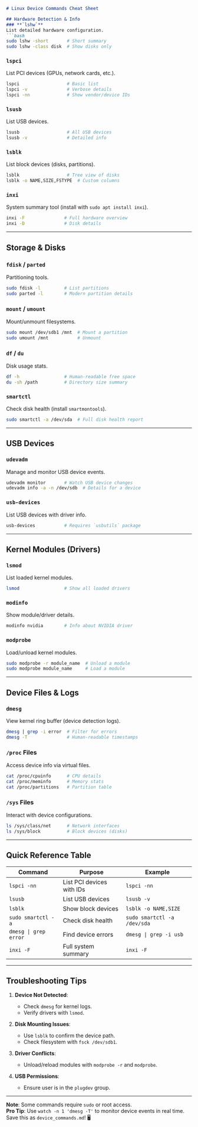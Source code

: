 ```markdown
# Linux Device Commands Cheat Sheet

## Hardware Detection & Info
### **`lshw`**  
List detailed hardware configuration.  
```bash
sudo lshw -short       # Short summary
sudo lshw -class disk  # Show disks only
```

### **`lspci`**  
List PCI devices (GPUs, network cards, etc.).  
```bash
lspci                  # Basic list
lspci -v               # Verbose details
lspci -nn              # Show vendor/device IDs
```

### **`lsusb`**  
List USB devices.  
```bash
lsusb                  # All USB devices
lsusb -v               # Detailed info
```

### **`lsblk`**  
List block devices (disks, partitions).  
```bash
lsblk                  # Tree view of disks
lsblk -o NAME,SIZE,FSTYPE  # Custom columns
```

### **`inxi`**  
System summary tool (install with `sudo apt install inxi`).  
```bash
inxi -F               # Full hardware overview
inxi -D               # Disk details
```

---

## Storage & Disks
### **`fdisk`** / **`parted`**  
Partitioning tools.  
```bash
sudo fdisk -l         # List partitions
sudo parted -l        # Modern partition details
```

### **`mount`** / **`umount`**  
Mount/unmount filesystems.  
```bash
sudo mount /dev/sdb1 /mnt  # Mount a partition
sudo umount /mnt           # Unmount
```

### **`df`** / **`du`**  
Disk usage stats.  
```bash
df -h                 # Human-readable free space
du -sh /path          # Directory size summary
```

### **`smartctl`**  
Check disk health (install `smartmontools`).  
```bash
sudo smartctl -a /dev/sda  # Full disk health report
```

---

## USB Devices
### **`udevadm`**  
Manage and monitor USB device events.  
```bash
udevadm monitor       # Watch USB device changes
udevadm info -a -n /dev/sdb  # Details for a device
```

### **`usb-devices`**  
List USB devices with driver info.  
```bash
usb-devices           # Requires `usbutils` package
```

---

## Kernel Modules (Drivers)
### **`lsmod`**  
List loaded kernel modules.  
```bash
lsmod                 # Show all loaded drivers
```

### **`modinfo`**  
Show module/driver details.  
```bash
modinfo nvidia        # Info about NVIDIA driver
```

### **`modprobe`**  
Load/unload kernel modules.  
```bash
sudo modprobe -r module_name  # Unload a module
sudo modprobe module_name     # Load a module
```

---

## Device Files & Logs
### **`dmesg`**  
View kernel ring buffer (device detection logs).  
```bash
dmesg | grep -i error  # Filter for errors
dmesg -T               # Human-readable timestamps
```

### **`/proc` Files**  
Access device info via virtual files.  
```bash
cat /proc/cpuinfo      # CPU details
cat /proc/meminfo      # Memory stats
cat /proc/partitions   # Partition table
```

### **`/sys` Files**  
Interact with device configurations.  
```bash
ls /sys/class/net      # Network interfaces
ls /sys/block          # Block devices (disks)
```

---

## Quick Reference Table
| Command               | Purpose                          | Example                     |
|-----------------------|----------------------------------|-----------------------------|
| `lspci -nn`           | List PCI devices with IDs        | `lspci -nn`                |
| `lsusb`               | List USB devices                 | `lsusb -v`                 |
| `lsblk`               | Show block devices               | `lsblk -o NAME,SIZE`       |
| `sudo smartctl -a`    | Check disk health                | `sudo smartctl -a /dev/sda`|
| `dmesg \| grep error` | Find device errors               | `dmesg \| grep -i usb`     |
| `inxi -F`             | Full system summary              | `inxi -F`                  |

---

## Troubleshooting Tips
1. **Device Not Detected**:  
   - Check `dmesg` for kernel logs.  
   - Verify drivers with `lsmod`.  

2. **Disk Mounting Issues**:  
   - Use `lsblk` to confirm the device path.  
   - Check filesystem with `fsck /dev/sdb1`.  

3. **Driver Conflicts**:  
   - Unload/reload modules with `modprobe -r` and `modprobe`.  

4. **USB Permissions**:  
   - Ensure user is in the `plugdev` group.  

---

**Note**: Some commands require `sudo` or root access.  
**Pro Tip**: Use `watch -n 1 'dmesg -T'` to monitor device events in real time.  
Save this as `device_commands.md`! 🖥️
```
